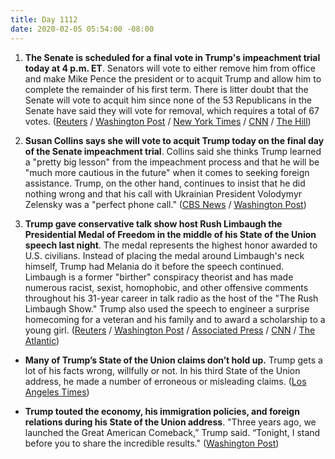 ```yaml
---
title: Day 1112
date: 2020-02-05 05:54:00 -08:00
---
```


1. **The Senate is scheduled for a final vote in Trump's impeachment trial today at 4 p.m. ET**. Senators will vote to either remove him from office and make Mike Pence the president or to acquit Trump and allow him to complete the remainder of his first term. There is litter doubt that the Senate will vote to acquit him since none of the 53 Republicans in the Senate have said they will vote for removal, which requires a total of 67 votes. ([Reuters](https://www.reuters.com/article/us-usa-trump-impeachment-idUSKBN1ZZ19C) / [Washington Post](https://www.washingtonpost.com/politics/impeachment-trial-live-updates/2020/02/05/a7a79daa-4807-11ea-ab15-b5df3261b710_story.html) / [New York Times](https://www.nytimes.com/2020/02/05/us/politics/trump-impeachment-trial.html) / [CNN](https://www.cnn.com/2020/02/05/politics/senate-impeachment-trial-vote-acquittal/index.html) / [The Hill](https://thehill.com/homenews/senate/481516-end-of-impeachment-trial-to-leave-deep-scars-in-senate))

2. **Susan Collins says she will vote to acquit Trump today on the final day of the Senate impeachment trial**. Collins said she thinks Trump learned a "pretty big lesson" from the impeachment process and that he will be "much more cautious in the future" when it comes to seeking foreign assistance. Trump, on the other hand, continues to insist that he did nothing wrong and that his call with Ukrainian President Volodymyr Zelensky was a "perfect phone call." ([CBS News](https://www.cbsnews.com/news/susan-collins-will-vote-to-acquit-trump-saying-hes-learned-from-impeachment/) / [Washington Post](https://www.washingtonpost.com/politics/trump-says-he-plans-to-award-presidential-medal-of-freedom-to-rush-limbaugh/2020/02/04/2d8f6a76-47a7-11ea-ab15-b5df3261b710_story.html))

3. **Trump gave conservative talk show host Rush Limbaugh the Presidential Medal of Freedom in the middle of his State of the Union speech last night**. The medal represents the highest honor awarded to U.S. civilians. Instead of placing the medal around Limbaugh's neck himself, Trump had Melania do it before the speech continued. Limbaugh is a former "birther" conspiracy theorist and has made numerous racist, sexist, homophobic, and other offensive comments throughout his 31-year career in talk radio as the host of the "The Rush Limbaugh Show." Trump also used the speech to engineer a surprise homecoming for a veteran and his family and to award a scholarship to a young girl. ([Reuters](https://www.reuters.com/article/us-usa-trump-speech-congress-idUSKBN1ZZ0I1) / [Washington Post](https://www.washingtonpost.com/politics/trump-says-he-plans-to-award-presidential-medal-of-freedom-to-rush-limbaugh/2020/02/04/2d8f6a76-47a7-11ea-ab15-b5df3261b710_story.html) / [Associated Press](https://apnews.com/314d6d298427151dc580f81a3ebece78) / [CNN](https://www.cnn.com/2020/02/04/politics/rush-limbaugh-donald-trump-medal-of-freedom/index.html) / [The Atlantic](https://www.theatlantic.com/politics/archive/2012/11/the-gop-must-choose-rush-limbaugh-or-minority-voters/265002/))

* **Many of Trump’s State of the Union claims don’t hold up.** Trump gets a lot of his facts wrong, willfully or not. In his third State of the Union address, he made a number of erroneous or misleading claims. ([Los Angeles Times](https://www.latimes.com/politics/story/2020-02-05/many-of-trumps-state-of-the-union-claims-dont-hold-up))

* **Trump touted the economy, his immigration policies, and foreign relations during his State of the Union address**. "Three years ago, we launched the Great American Comeback,” Trump said. “Tonight, I stand before you to share the incredible results." ([Washington Post](https://www.washingtonpost.com/politics/state-of-the-union-impeachment-live-updates/2020/02/04/22ddcdf6-46d6-11ea-ab15-b5df3261b710_story.html))